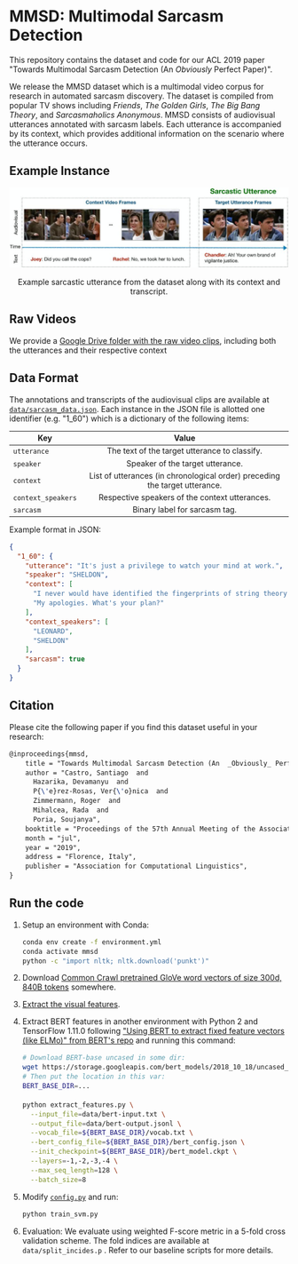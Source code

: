 # MMSD: Multimodal Sarcasm Detection

This repository contains the dataset and code for our ACL 2019 paper "Towards Multimodal Sarcasm Detection
(An _Obviously_ Perfect Paper)".

We release the MMSD dataset which is a multimodal video corpus for research in automated sarcasm discovery. The dataset
is compiled from popular TV shows including *Friends*, *The Golden Girls*, *The Big Bang Theory*, and
*Sarcasmaholics Anonymous*. MMSD consists of audiovisual utterances annotated with sarcasm labels. Each utterance is
accompanied by its context, which provides additional information on the scenario where the utterance occurs.

## Example Instance

![Example instance](images/utterance_example.jpg)

<p align="center"> Example sarcastic utterance from the dataset along with its context and transcript. </p>     
  
## Raw Videos

We provide a [Google Drive folder with the raw video clips](https://drive.google.com/file/d/1i9ixalVcXskA5_BkNnbR60sqJqvGyi6E/view?usp=sharing),
including both the utterances and their respective context

## Data Format

The annotations and transcripts of the audiovisual clips are available at [`data/sarcasm_data.json`](data/sarcasm_data.json).
Each instance in the JSON file is allotted one identifier (e.g. "1\_60") which is a dictionary of the following items:   


| Key                     | Value                                                                          | 
| ----------------------- |:------------------------------------------------------------------------------:| 
| `utterance`             | The text of the target utterance to classify.                                  | 
| `speaker`               | Speaker of the target utterance.                                               | 
| `context`               | List of utterances (in chronological order) preceding the target utterance.    | 
| `context_speakers`      | Respective speakers of the context utterances.                                 | 
| `sarcasm`               | Binary label for sarcasm tag.                                                         | 

Example format in JSON:

```json
{
  "1_60": {
    "utterance": "It's just a privilege to watch your mind at work.",
    "speaker": "SHELDON",
    "context": [
      "I never would have identified the fingerprints of string theory in the aftermath of the Big Bang.",
      "My apologies. What's your plan?"
    ],
    "context_speakers": [
      "LEONARD",
      "SHELDON"
    ],
    "sarcasm": true
  }
}
```

## Citation

Please cite the following paper if you find this dataset useful in your research:

```tex
@inproceedings{mmsd,
    title = "Towards Multimodal Sarcasm Detection (An  _Obviously_ Perfect Paper)",
    author = "Castro, Santiago  and
      Hazarika, Devamanyu  and
      P{\'e}rez-Rosas, Ver{\'o}nica  and
      Zimmermann, Roger  and
      Mihalcea, Rada  and
      Poria, Soujanya",
    booktitle = "Proceedings of the 57th Annual Meeting of the Association for Computational Linguistics (Volume 1: Long Papers)",
    month = "jul",
    year = "2019",
    address = "Florence, Italy",
    publisher = "Association for Computational Linguistics",
}
```

## Run the code

1. Setup an environment with Conda:

    ```bash
    conda env create -f environment.yml
    conda activate mmsd
    python -c "import nltk; nltk.download('punkt')"
    ```

2. Download [Common Crawl pretrained GloVe word vectors of size 300d, 840B tokens](http://nlp.stanford.edu/data/glove.840B.300d.zip)
somewhere.

3. [Extract the visual features](visual/README.md).

4. Extract BERT features in another environment with Python 2 and TensorFlow 1.11.0 following
["Using BERT to extract fixed feature vectors (like ELMo)" from BERT's repo](https://github.com/google-research/bert/tree/d66a146741588fb208450bde15aa7db143baaa69#using-bert-to-extract-fixed-feature-vectors-like-elmo)
and running this command:

    ```bash
    # Download BERT-base uncased in some dir:
    wget https://storage.googleapis.com/bert_models/2018_10_18/uncased_L-12_H-768_A-12.zip
    # Then put the location in this var:
    BERT_BASE_DIR=...
    
    python extract_features.py \
      --input_file=data/bert-input.txt \
      --output_file=data/bert-output.jsonl \
      --vocab_file=${BERT_BASE_DIR}/vocab.txt \
      --bert_config_file=${BERT_BASE_DIR}/bert_config.json \
      --init_checkpoint=${BERT_BASE_DIR}/bert_model.ckpt \
      --layers=-1,-2,-3,-4 \
      --max_seq_length=128 \
      --batch_size=8
    ```

5. Modify [`config.py`](config.py) and run:

    ```bash
    python train_svm.py
    ```

6. Evaluation: We evaluate using weighted F-score metric in a 5-fold cross validation scheme. The fold indices are available at `data/split_incides.p` . Refer to our baseline scripts for more details.
